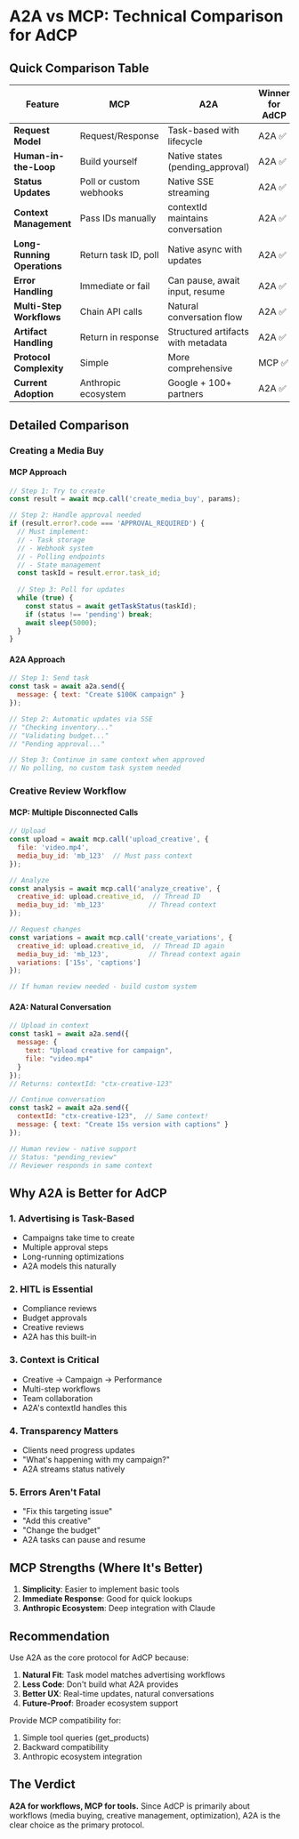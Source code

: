 # A2A vs MCP: Technical Comparison for AdCP

## Quick Comparison Table

| Feature | MCP | A2A | Winner for AdCP |
|---------|-----|-----|-----------------|
| **Request Model** | Request/Response | Task-based with lifecycle | A2A ✅ |
| **Human-in-the-Loop** | Build yourself | Native states (pending_approval) | A2A ✅ |
| **Status Updates** | Poll or custom webhooks | Native SSE streaming | A2A ✅ |
| **Context Management** | Pass IDs manually | contextId maintains conversation | A2A ✅ |
| **Long-Running Operations** | Return task ID, poll | Native async with updates | A2A ✅ |
| **Error Handling** | Immediate or fail | Can pause, await input, resume | A2A ✅ |
| **Multi-Step Workflows** | Chain API calls | Natural conversation flow | A2A ✅ |
| **Artifact Handling** | Return in response | Structured artifacts with metadata | A2A ✅ |
| **Protocol Complexity** | Simple | More comprehensive | MCP ✅ |
| **Current Adoption** | Anthropic ecosystem | Google + 100+ partners | A2A ✅ |

## Detailed Comparison

### Creating a Media Buy

#### MCP Approach
```javascript
// Step 1: Try to create
const result = await mcp.call('create_media_buy', params);

// Step 2: Handle approval needed
if (result.error?.code === 'APPROVAL_REQUIRED') {
  // Must implement:
  // - Task storage
  // - Webhook system  
  // - Polling endpoints
  // - State management
  const taskId = result.error.task_id;
  
  // Step 3: Poll for updates
  while (true) {
    const status = await getTaskStatus(taskId);
    if (status !== 'pending') break;
    await sleep(5000);
  }
}
```

#### A2A Approach
```javascript
// Step 1: Send task
const task = await a2a.send({
  message: { text: "Create $100K campaign" }
});

// Step 2: Automatic updates via SSE
// "Checking inventory..."
// "Validating budget..."  
// "Pending approval..."

// Step 3: Continue in same context when approved
// No polling, no custom task system needed
```

### Creative Review Workflow

#### MCP: Multiple Disconnected Calls
```javascript
// Upload
const upload = await mcp.call('upload_creative', {
  file: 'video.mp4',
  media_buy_id: 'mb_123'  // Must pass context
});

// Analyze  
const analysis = await mcp.call('analyze_creative', {
  creative_id: upload.creative_id,  // Thread ID
  media_buy_id: 'mb_123'           // Thread context
});

// Request changes
const variations = await mcp.call('create_variations', {
  creative_id: upload.creative_id,  // Thread ID again
  media_buy_id: 'mb_123',          // Thread context again
  variations: ['15s', 'captions']
});

// If human review needed - build custom system
```

#### A2A: Natural Conversation
```javascript
// Upload in context
const task1 = await a2a.send({
  message: { 
    text: "Upload creative for campaign",
    file: "video.mp4"
  }
});
// Returns: contextId: "ctx-creative-123"

// Continue conversation
const task2 = await a2a.send({
  contextId: "ctx-creative-123",  // Same context!
  message: { text: "Create 15s version with captions" }
});

// Human review - native support
// Status: "pending_review"
// Reviewer responds in same context
```

## Why A2A is Better for AdCP

### 1. **Advertising is Task-Based**
- Campaigns take time to create
- Multiple approval steps
- Long-running optimizations
- A2A models this naturally

### 2. **HITL is Essential**
- Compliance reviews
- Budget approvals  
- Creative reviews
- A2A has this built-in

### 3. **Context is Critical**
- Creative → Campaign → Performance
- Multi-step workflows
- Team collaboration
- A2A's contextId handles this

### 4. **Transparency Matters**
- Clients need progress updates
- "What's happening with my campaign?"
- A2A streams status natively

### 5. **Errors Aren't Fatal**
- "Fix this targeting issue"
- "Add this creative"
- "Change the budget"
- A2A tasks can pause and resume

## MCP Strengths (Where It's Better)

1. **Simplicity**: Easier to implement basic tools
2. **Immediate Response**: Good for quick lookups
3. **Anthropic Ecosystem**: Deep integration with Claude

## Recommendation

Use A2A as the core protocol for AdCP because:

1. **Natural Fit**: Task model matches advertising workflows
2. **Less Code**: Don't build what A2A provides
3. **Better UX**: Real-time updates, natural conversations
4. **Future-Proof**: Broader ecosystem support

Provide MCP compatibility for:
1. Simple tool queries (get_products)
2. Backward compatibility  
3. Anthropic ecosystem integration

## The Verdict

**A2A for workflows, MCP for tools.** Since AdCP is primarily about workflows (media buying, creative management, optimization), A2A is the clear choice as the primary protocol.